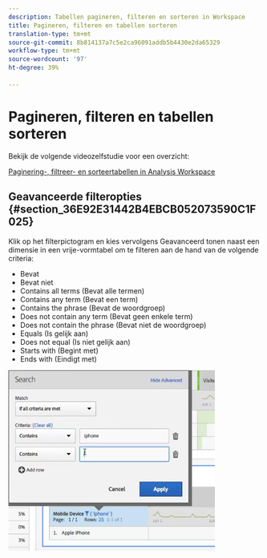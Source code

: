 ```yaml
---
description: Tabellen pagineren, filteren en sorteren in Workspace
title: Pagineren, filteren en tabellen sorteren
translation-type: tm+mt
source-git-commit: 8b814137a7c5e2ca96091addb5b4430e2da65329
workflow-type: tm+mt
source-wordcount: '97'
ht-degree: 39%

---
```



# Pagineren, filteren en tabellen sorteren

Bekijk de volgende videozelfstudie voor een overzicht:

[Paginering-, filtreer- en sorteertabellen in Analysis Workspace](https://docs.adobe.com/help/en/analytics-learn/tutorials/analysis-workspace/building-freeform-tables/pagination-filtering-sorting-tables.html)

## Geavanceerde filteropties {#section_36E92E31442B4EBCB052073590C1F025}

Klik op het filterpictogram en kies vervolgens Geavanceerd tonen naast een dimensie in een vrije-vormtabel om te filteren aan de hand van de volgende criteria:

* Bevat
* Bevat niet
* Contains all terms (Bevat alle termen)
* Contains any term (Bevat een term)
* Contains the phrase (Bevat de woordgroep)
* Does not contain any term (Bevat geen enkele term)
* Does not contain the phrase (Bevat niet de woordgroep)
* Equals (Is gelijk aan)
* Does not equal (Is niet gelijk aan)
* Starts with (Begint met)
* Ends with (Eindigt met)

![](assets/advanced-filter.png)

